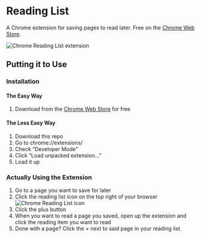 # Reading List
A Chrome extension for saving pages to read later. Free on the [Chrome Web Store](https://chrome.google.com/webstore/detail/lloccabjgblebdmncjndmiibianflabo).

![Chrome Reading List extension](https://raw.githubusercontent.com/alexpdraper/reading-list/master/screenshot.png)

## Putting it to Use

### Installation
#### The Easy Way
1. Download from the [Chrome Web Store](https://chrome.google.com/webstore/detail/lloccabjgblebdmncjndmiibianflabo) for free

#### The Less Easy Way

1. Download this repo
2. Go to chrome://extensions/
3. Check “Developer Mode”
4. Click “Load unpacked extension...”
5. Load it up

### Actually Using the Extension
1. Go to a page you want to save for later
2. Click the reading list icon on the top right of your browser ![Chrome Reading List icon](https://raw.githubusercontent.com/alexpdraper/reading-list/master/icon32.png)
3. Click the plus button
4. When you want to read a page you saved, open up the extension and click the reading item you want to read
5. Done with a page? Click the &times; next to said page in your reading list.
